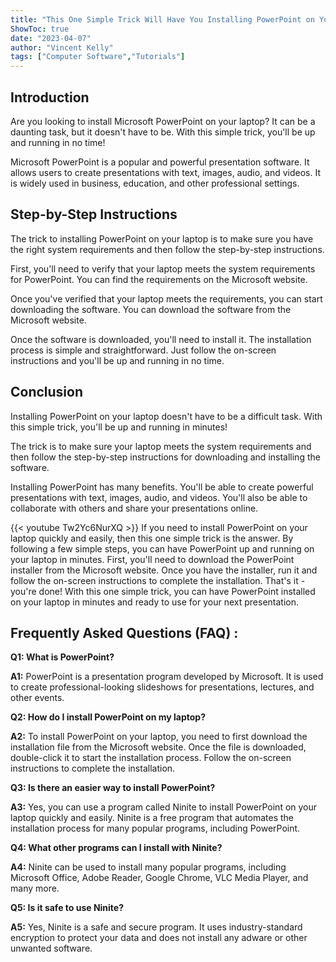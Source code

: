 ```yaml
---
title: "This One Simple Trick Will Have You Installing PowerPoint on Your Laptop in Minutes!"
ShowToc: true 
date: "2023-04-07"
author: "Vincent Kelly" 
tags: ["Computer Software","Tutorials"]
---
```

## Introduction

Are you looking to install Microsoft PowerPoint on your laptop? It can be a daunting task, but it doesn't have to be. With this simple trick, you'll be up and running in no time!

Microsoft PowerPoint is a popular and powerful presentation software. It allows users to create presentations with text, images, audio, and videos. It is widely used in business, education, and other professional settings.

## Step-by-Step Instructions

The trick to installing PowerPoint on your laptop is to make sure you have the right system requirements and then follow the step-by-step instructions.

First, you'll need to verify that your laptop meets the system requirements for PowerPoint. You can find the requirements on the Microsoft website.

Once you've verified that your laptop meets the requirements, you can start downloading the software. You can download the software from the Microsoft website.

Once the software is downloaded, you'll need to install it. The installation process is simple and straightforward. Just follow the on-screen instructions and you'll be up and running in no time.

## Conclusion

Installing PowerPoint on your laptop doesn't have to be a difficult task. With this simple trick, you'll be up and running in minutes!

The trick is to make sure your laptop meets the system requirements and then follow the step-by-step instructions for downloading and installing the software.

Installing PowerPoint has many benefits. You'll be able to create powerful presentations with text, images, audio, and videos. You'll also be able to collaborate with others and share your presentations online.

{{< youtube Tw2Yc6NurXQ >}} 
If you need to install PowerPoint on your laptop quickly and easily, then this one simple trick is the answer. By following a few simple steps, you can have PowerPoint up and running on your laptop in minutes. First, you'll need to download the PowerPoint installer from the Microsoft website. Once you have the installer, run it and follow the on-screen instructions to complete the installation. That's it - you're done! With this one simple trick, you can have PowerPoint installed on your laptop in minutes and ready to use for your next presentation.

## Frequently Asked Questions (FAQ) :
**Q1: What is PowerPoint?**

**A1:** PowerPoint is a presentation program developed by Microsoft. It is used to create professional-looking slideshows for presentations, lectures, and other events.

**Q2: How do I install PowerPoint on my laptop?**

**A2:** To install PowerPoint on your laptop, you need to first download the installation file from the Microsoft website. Once the file is downloaded, double-click it to start the installation process. Follow the on-screen instructions to complete the installation.

**Q3: Is there an easier way to install PowerPoint?**

**A3:** Yes, you can use a program called Ninite to install PowerPoint on your laptop quickly and easily. Ninite is a free program that automates the installation process for many popular programs, including PowerPoint.

**Q4: What other programs can I install with Ninite?**

**A4:** Ninite can be used to install many popular programs, including Microsoft Office, Adobe Reader, Google Chrome, VLC Media Player, and many more.

**Q5: Is it safe to use Ninite?**

**A5:** Yes, Ninite is a safe and secure program. It uses industry-standard encryption to protect your data and does not install any adware or other unwanted software.





